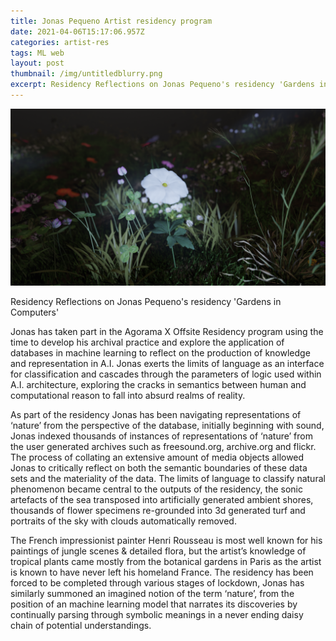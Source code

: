 ```yaml
---
title: Jonas Pequeno Artist residency program
date: 2021-04-06T15:17:06.957Z
categories: artist-res
tags: ML web
layout: post
thumbnail: /img/untitledblurry.png
excerpt: Residency Reflections on Jonas Pequeno's residency 'Gardens in Computers'
---
```


![alt-text](/img/untitledblurry.png)

Residency Reflections on Jonas Pequeno's residency 'Gardens in Computers'

Jonas has taken part in the Agorama X Offsite Residency program using the time to develop his archival practice and explore the application of databases in machine learning to reflect on the production of knowledge and representation in A.I. Jonas exerts the limits of language as an interface for classification and cascades through the parameters of logic used within A.I. architecture, exploring the cracks in semantics between human and computational reason to fall into absurd realms of reality. 

As part of the residency Jonas has been navigating representations of ‘nature’ from the perspective of the database, initially beginning with sound, Jonas indexed thousands of instances of representations of ‘nature’ from the user generated archives such as freesound.org, archive.org and flickr. The process of collating an extensive amount of media objects allowed Jonas to critically reflect on both the semantic boundaries of these data sets and the materiality of the data. The limits of language to classify natural phenomenon became central to the outputs of the residency, the sonic  artefacts of the sea transposed into artificially generated ambient shores, thousands of flower specimens re-grounded into 3d generated turf and portraits of the sky with clouds automatically removed. 

The French impressionist painter Henri Rousseau is most well known for his paintings of jungle scenes & detailed flora, but the artist’s knowledge of tropical plants came mostly from the botanical gardens in Paris as the artist is known to have never left his homeland France. The residency has been forced to be completed through various stages of lockdown, Jonas has similarly summoned an imagined notion of the term ‘nature’, from the position of an machine learning model that narrates its discoveries by continually parsing through symbolic meanings in a never ending daisy chain of potential understandings. 
